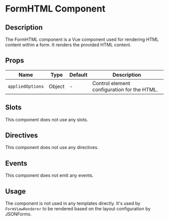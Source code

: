 # FormHTML Component

## Description

The FormHTML component is a Vue component used for rendering HTML content within a form.
It renders the provided HTML content.

## Props

| Name | Type | Default | Description |
| ---- | ---- | ------- | ----------- |
| `appliedOptions` | Object | - | Control element configuration for the HTML. |

## Slots

This component does not use any slots.

## Directives

This component does not use any directives.

## Events

This component does not emit any events.

## Usage

The component is not used in any templates directly.
It's used by `FormViewRenderer` to be rendered based on the layout configuration by JSONForms.
